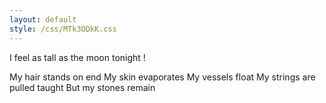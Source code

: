```yaml
---
layout: default
style: /css/MTk3ODkK.css
---
```


I feel as tall as the moon tonight !

My hair stands on end
My skin evaporates
My vessels float
My strings are pulled taught
But my stones remain
